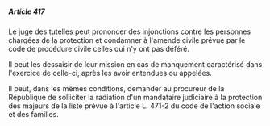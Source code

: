 ##### Article 417

Le juge des tutelles peut prononcer des injonctions contre les personnes chargées de la protection et condamner à l'amende civile prévue par le code de procédure civile celles qui n'y ont pas déféré.

Il peut les dessaisir de leur mission en cas de manquement caractérisé dans l'exercice de celle-ci, après les avoir entendues ou appelées.

Il peut, dans les mêmes conditions, demander au procureur de la République de solliciter la radiation d'un mandataire judiciaire à la protection des majeurs de la liste prévue à l'article L. 471-2 du code de l'action sociale et des familles.

